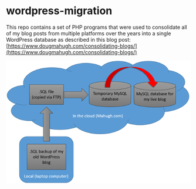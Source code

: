 # wordpress-migration

This repo contains a set of PHP programs that were used to consolidate all of my blog posts from multiple platforms over the years into a single WordPress database as described in this blog post: [https://www.dougmahugh.com/consolidating-blogs/](https://www.dougmahugh.com/consolidating-blogs/)

![architecture diagram](diagram.png)
